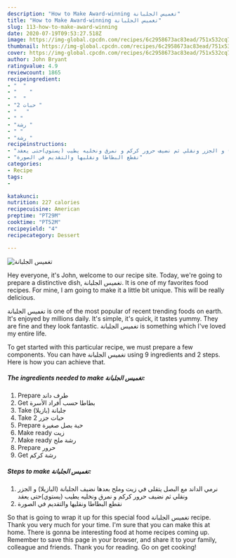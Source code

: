 ```yaml
---
description: "How to Make Award-winning تغميس الجلبانة"
title: "How to Make Award-winning تغميس الجلبانة"
slug: 113-how-to-make-award-winning
date: 2020-07-19T09:53:27.518Z
image: https://img-global.cpcdn.com/recipes/6c2958673ac83ead/751x532cq70/الصورة-الرئيسية-لوصفةتغميس-الجلبانة.jpg
thumbnail: https://img-global.cpcdn.com/recipes/6c2958673ac83ead/751x532cq70/الصورة-الرئيسية-لوصفةتغميس-الجلبانة.jpg
cover: https://img-global.cpcdn.com/recipes/6c2958673ac83ead/751x532cq70/الصورة-الرئيسية-لوصفةتغميس-الجلبانة.jpg
author: John Bryant
ratingvalue: 4.9
reviewcount: 1865
recipeingredient:
- "  "
- "    "
- "  "
- "2 حبات "
- "   "
- " "
- "رشة "
- " "
- "رشة "
recipeinstructions:
- "نرمي الداند مع البصل يتقلى في زيت وملح بعدها نضيف الجلبانة (البازيلا) و الجزر ونقلي ثم نضيف حرور كركم و نمرق ونخليه يطيب (يستوي)حتى يعقد"
- "نقطع البطاطا ونقليها والتقديم في الصورة"
categories:
- Recipe
tags:
- 

katakunci:  
nutrition: 227 calories
recipecuisine: American
preptime: "PT29M"
cooktime: "PT52M"
recipeyield: "4"
recipecategory: Dessert

---
```



![تغميس الجلبانة](https://img-global.cpcdn.com/recipes/6c2958673ac83ead/751x532cq70/الصورة-الرئيسية-لوصفةتغميس-الجلبانة.jpg)

Hey everyone, it's John, welcome to our recipe site. Today, we're going to prepare a distinctive dish, تغميس الجلبانة. It is one of my favorites food recipes. For mine, I am going to make it a little bit unique. This will be really delicious.

تغميس الجلبانة is one of the most popular of recent trending foods on earth. It's enjoyed by millions daily. It's simple, it's quick, it tastes yummy. They are fine and they look fantastic. تغميس الجلبانة is something which I've loved my entire life.




To get started with this particular recipe, we must prepare a few components. You can have تغميس الجلبانة using 9 ingredients and 2 steps. Here is how you can achieve that.

<!--inarticleads1-->

##### The ingredients needed to make تغميس الجلبانة:

1. Prepare  طرف داند
1. Get  بطاطا حسب أفراد الأسرة
1. Take  جلبانة (بازيلا)
1. Take 2 حبات جزر
1. Prepare  حبة بصل صغيرة
1. Make ready  زيت
1. Make ready رشة ملح
1. Prepare  حرور
1. Get رشة كركم




<!--inarticleads2-->

##### Steps to make تغميس الجلبانة:

1. نرمي الداند مع البصل يتقلى في زيت وملح بعدها نضيف الجلبانة (البازيلا) و الجزر ونقلي ثم نضيف حرور كركم و نمرق ونخليه يطيب (يستوي)حتى يعقد
1. نقطع البطاطا ونقليها والتقديم في الصورة




So that is going to wrap it up for this special food تغميس الجلبانة recipe. Thank you very much for your time. I'm sure that you can make this at home. There is gonna be interesting food at home recipes coming up. Remember to save this page in your browser, and share it to your family, colleague and friends. Thank you for reading. Go on get cooking!
